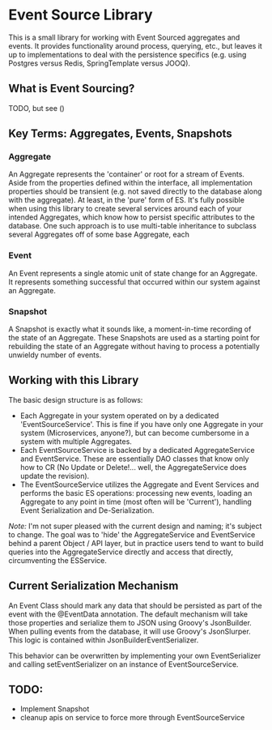 # Event Source Library

This is a small library for working with Event Sourced aggregates and events. It provides functionality around process, 
querying, etc., but leaves it up to implementations to deal with the persistence specifics (e.g. using Postgres versus Redis,
SpringTemplate versus JOOQ).

## What is Event Sourcing?

TODO, but see ()


## Key Terms: Aggregates, Events, Snapshots


### Aggregate
An Aggregate represents the 'container' or root for a stream of Events. Aside from the properties defined within the interface, all implementation
properties should be transient (e.g. not saved directly to the database along with the aggregate). At least, in the 'pure' form of ES.
It's fully possible when using this library to create several services around each of your intended Aggregates, which know how to persist
specific attributes to the database. One such approach is to use multi-table inheritance to subclass several Aggregates off of some base Aggregate,
each

### Event
An Event represents a single atomic unit of state change for an Aggregate. It represents something successful that occurred within our system
against an Aggregate.

### Snapshot
A Snapshot is exactly what it sounds like, a moment-in-time recording of the state of an Aggregate. These Snapshots are used as a starting point for rebuilding
the state of an Aggregate without having to process a potentially unwieldy number of events.

## Working with this Library

The basic design structure is as follows:

* Each Aggregate in your system operated on by a dedicated 'EventSourceService'. This is fine if you have only one Aggregate in your system (Microservices, anyone?), but can become cumbersome in a system with multiple Aggregates.
* Each EventSourceService is backed by a dedicated AggregateService and EventService. These are essentially DAO classes that know only how to CR (No Update or Delete!... well, the AggregateService does update the revision).
* The EventSourceService utilizes the Aggregate and Event Services and performs the basic ES operations: processing new events, loading an Aggregate to any point in time (most often will be 'Current'), handling Event Serialization and De-Serialization.

_Note:_ I'm not super pleased with the current design and naming; it's subject to change. The goal was to 'hide' the AggregateService and EventService behind a parent Object / API layer, but in practice users tend to want to build queries into the AggregateService directly and access that directly, circumventing the ESService.

## Current Serialization Mechanism
An Event Class should mark any data that should be persisted as part of the event with the @EventData annotation. The default mechanism will take those properties and serialize them to JSON using Groovy's JsonBuilder. When pulling events from the database, it will use Groovy's JsonSlurper. This logic is contained within JsonBuilderEventSerializer.

This behavior can be overwritten by implementing your own EventSerializer and calling setEventSerializer on an instance of EventSourceService.



## TODO:
* Implement Snapshot
* cleanup apis on service to force more through EventSourceService